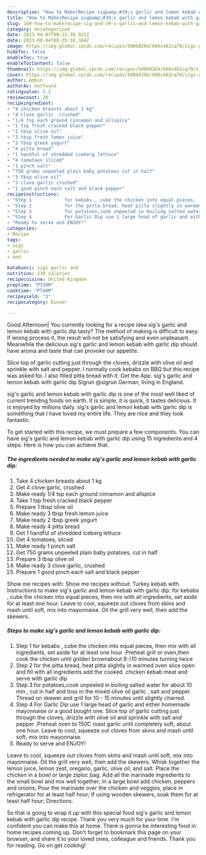 ```yaml
---
description: "How to Make|Recipe sig&amp;#39;s garlic and lemon kebab with garlic dip {That is Delicious"
title: "How to Make|Recipe sig&amp;#39;s garlic and lemon kebab with garlic dip {That is Delicious"
slug: 169-how-to-makerecipe-sig-and-39-s-garlic-and-lemon-kebab-with-garlic-dip-that-is-delicious
category: Uncategorized
date: 2023-04-07T00:12:39.922Z
date: 2023-08-04T08:35:18.344Z
image: https://img-global.cpcdn.com/recipes/50060204/680x482cq70/sigs-garlic-and-lemon-kebab-with-garlic-dip-recipe-main-photo.jpg
hideToc: false
enableToc: true
enableTocContent: false
thumbnail: https://img-global.cpcdn.com/recipes/50060204/680x482cq70/sigs-garlic-and-lemon-kebab-with-garlic-dip-recipe-main-photo.jpg
cover: https://img-global.cpcdn.com/recipes/50060204/680x482cq70/sigs-garlic-and-lemon-kebab-with-garlic-dip-recipe-main-photo.jpg
author: Admin
authorAv: notfound
ratingvalue: 3.2
reviewcount: 20
recipeingredient:
- "4 chicken breasts about 1 kg"
- "4 clove garlic  crushed"
- "1/4 tsp each ground cinnamon and allspice"
- "1 tsp fresh cracked black pepper"
- "1 tbsp olive oil"
- "3 tbsp fresh lemon juice"
- "2 tbsp greek yogurt"
- "4 pitta bread"
- "1 handful of shredded iceberg lettuce"
- "4 tomatoes sliced"
- "1 pinch salt"
- "750 grams unpeeled plain baby potatoes cut in half"
- "3 tbsp olive oil"
- "3 clove garlic crushed"
- "1 good pinch each salt and black pepper"
recipeinstructions:
- "Step 1            for kebabs , cube the chicken into equal pieces,  then mix with all ingredients,  set aside for at least one hour .Preheat grill or oven,then cook the chicken until golden brownabout 8-)10 minutes turning twice"
- "Step 2            for the pitta bread, heat pitta slightly in warmed oven slice open and fill with all ingredients add the cooked. chicken kebab meat and serve with garlic dip"
- "Step 3            for potatoes,cook unpeeled in boiling salted water for about 10 min ,  cut in half and toss in the mixed olive oil garlic , salt and pepper.  Thread on skewer and grill for 10 - 15 minutes until slightly  charred."
- "Step 4            For Garlic Dip use 1 large head of garlic and either homemade mayonnaise or a good bought one.  Slice top of garlic cutting just through the cloves,  drizzle with olive oil and sprinkle with salt and pepper .Preheat oven to 150C roast garlic until completely soft,  about one hour. Leave to cool, squeeze out cloves from skins and mash until soft,  mix into mayonnaise."
- "Ready to serve and ENJOY!"
categories:
- Recipe
tags:
- sigs
- garlic
- and

katakunci: sigs garlic and 
nutrition: 230 calories
recipecuisine: United Kingdom
preptime: "PT10M"
cooktime: "PT40M"
recipeyield: "3"
recipecategory: Dinner

---
```



Good Afternoon| You currently looking for a recipe idea sig&#39;s garlic and lemon kebab with garlic dip tasty? The method of making is difficult to easy. If wrong process it, the result will not be satisfying and even unpleasant. Meanwhile the delicious sig&#39;s garlic and lemon kebab with garlic dip should have aroma and taste that can provoke our appetite.





Slice top of garlic cutting just through the cloves, drizzle with olive oil and sprinkle with salt and pepper. I normally cook kebabs on BBQ but this recipe was asked for. I also filled pitta bread with it. Get the App. sig&#39;s garlic and lemon kebab with garlic dip Sigrun @sigrun German, living in England.

sig&#39;s garlic and lemon kebab with garlic dip is one of the most well liked of current trending foods on earth. It is simple, it is quick, it tastes delicious. It is enjoyed by millions daily. sig&#39;s garlic and lemon kebab with garlic dip is something that I have loved my entire life. They are nice and they look fantastic.


To get started with this recipe, we must prepare a few components. You can have sig&#39;s garlic and lemon kebab with garlic dip using 15 ingredients and 4 steps. Here is how you can achieve that.

<!--inarticleads1-->

##### The ingredients needed to make sig&#39;s garlic and lemon kebab with garlic dip:

1. Take 4 chicken breasts about 1 kg
1. Get 4 clove garlic,  crushed
1. Make ready 1/4 tsp each ground cinnamon and allspice
1. Take 1 tsp fresh cracked black pepper
1. Prepare 1 tbsp olive oil
1. Make ready 3 tbsp fresh lemon juice
1. Make ready 2 tbsp greek yogurt
1. Make ready 4 pitta bread
1. Get 1 handful of shredded iceberg lettuce
1. Get 4 tomatoes, sliced
1. Make ready 1 pinch salt
1. Get 750 grams unpeeled plain baby potatoes, cut in half
1. Prepare 3 tbsp olive oil
1. Make ready 3 clove garlic, crushed
1. Prepare 1 good pinch each salt and black pepper


Show me recipes with: Show me recipes without: Turkey kebab with. Instructions to make sig&#39;s garlic and lemon kebab with garlic dip: for kebabs , cube the chicken into equal pieces, then mix with all ingredients, set aside for at least one hour. Leave to cool, squeeze out cloves from skins and mash until soft, mix into mayonnaise. Oil the grill very well, then add the skewers. 

<!--inarticleads2-->

##### Steps to make sig&#39;s garlic and lemon kebab with garlic dip:

1. Step 1            for kebabs , cube the chicken into equal pieces,  then mix with all ingredients,  set aside for at least one hour .Preheat grill or oven,then cook the chicken until golden brownabout 8-)10 minutes turning twice
1. Step 2            for the pitta bread, heat pitta slightly in warmed oven slice open and fill with all ingredients add the cooked. chicken kebab meat and serve with garlic dip
1. Step 3            for potatoes,cook unpeeled in boiling salted water for about 10 min ,  cut in half and toss in the mixed olive oil garlic , salt and pepper.  Thread on skewer and grill for 10 - 15 minutes until slightly  charred.
1. Step 4            For Garlic Dip use 1 large head of garlic and either homemade mayonnaise or a good bought one.  Slice top of garlic cutting just through the cloves,  drizzle with olive oil and sprinkle with salt and pepper .Preheat oven to 150C roast garlic until completely soft,  about one hour. Leave to cool, squeeze out cloves from skins and mash until soft,  mix into mayonnaise.
1. Ready to serve and ENJOY!

Leave to cool, squeeze out cloves from skins and mash until soft, mix into mayonnaise. Oil the grill very well, then add the skewers. Whisk together the lemon juice, lemon zest, oregano, garlic, olive oil, and salt. Place the chicken in a bowl or large ziploc bag. Add all the marinade ingredients to the small bowl and mix well together; In a large bowl add chicken, peppers and onions; Pour the marinade over the chicken and veggies, place in refrigerator for at least half hour; If using wooden skewers, soak them for at least half hour; Directions. 

So that is going to wrap it up with this special food sig&#39;s garlic and lemon kebab with garlic dip recipe. Thank you very much for your time. I'm confident you can make this at home. There is gonna be interesting food in home recipes coming up. Don't forget to bookmark this page on your browser, and share it to your loved ones, colleague and friends. Thank you for reading. Go on get cooking!
